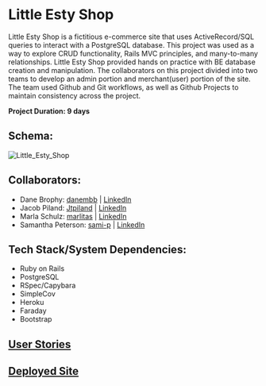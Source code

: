 # Little Esty Shop

Little Esty Shop is a fictitious e-commerce site that uses ActiveRecord/SQL queries to interact with a PostgreSQL database. This project was used as a way to explore CRUD functionality, Rails MVC principles, and many-to-many relationships. Little Esty Shop provided hands on practice with BE database creation and manipulation. The collaborators on this project divided into two teams to develop an admin portion and merchant(user) portion of the site. The team used Github and Git workflows, as well as Github Projects to maintain consistency across the project. 

**Project Duration: 9 days**

## Schema:
![Little_Esty_Shop](https://user-images.githubusercontent.com/42476338/128379019-4b6a28ff-d263-4d2d-8608-7f4a98c0c508.png)

## Collaborators:
- Dane Brophy: [danembb](https://github.com/danembb) | [LinkedIn](https://www.linkedin.com/in/dane-brophy/)
- Jacob Piland: [Jtpiland](https://github.com/Jtpiland) | [LinkedIn](https://www.linkedin.com/in/jacob-piland-3a6083212/)
- Marla Schulz: [marlitas](https://github.com/marlitas) | [LinkedIn](https://www.linkedin.com/in/marla-a-schulz/)
- Samantha Peterson: [sami-p](https://github.com/sami-p) | [LinkedIn](https://www.linkedin.com/in/samantha-peterson-15b18220b/)

## Tech Stack/System Dependencies:
- Ruby on Rails
- PostgreSQL
- RSpec/Capybara
- SimpleCov
- Heroku
- Faraday
- Bootstrap

## [User Stories](./doc/user_stories.md)
## [Deployed Site](https://frozen-hollows-68377.herokuapp.com/admin)
